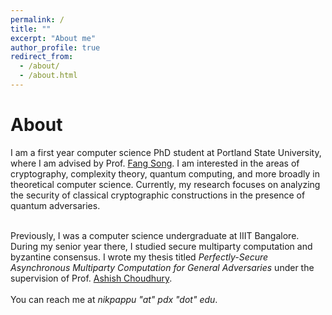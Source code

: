 ```yaml
---
permalink: /
title: ""
excerpt: "About me"
author_profile: true
redirect_from: 
  - /about/
  - /about.html
---
```


<h1>About</h1>
<p>
I am a first year computer science PhD student at Portland State
University, where I am advised by Prof. <a href =
"https://fangsong.info/">Fang Song</a>. I am interested in the areas
of cryptography, complexity theory, quantum computing, and more
broadly in theoretical computer science. Currently, my research
focuses on analyzing the security of classical cryptographic
constructions in the presence of quantum adversaries.<br> <br>

Previously, I was a computer science undergraduate at IIIT Bangalore.
During my senior year there, I studied secure multiparty computation
and byzantine consensus. I wrote my thesis titled <i> Perfectly-Secure
Asynchronous Multiparty Computation for General Adversaries</i> under
the supervision of Prof. <a href = "https://sites.google.com/view/ashish-choudhury">Ashish Choudhury</a>.
<br><br>
You can reach me at <i>nikpappu</i> <i>"at"</i> <i>pdx</i> <i>"dot"</i> <i>edu</i>.
